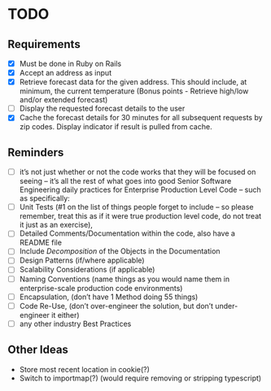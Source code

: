 # TODO

## Requirements
- [x] Must be done in Ruby on Rails
- [x] Accept an address as input
- [x] Retrieve forecast data for the given address. This should include, at minimum, the current temperature (Bonus points - Retrieve high/low and/or extended forecast)
- [ ] Display the requested forecast details to the user
- [x] Cache the forecast details for 30 minutes for all subsequent requests by zip codes. Display indicator if result is pulled from cache.

## Reminders

- [ ] it’s not just whether or not the code works that they will be focused on seeing – it’s all the rest of what goes into good Senior Software Engineering daily practices for Enterprise Production Level Code – such as specifically:
- [ ] Unit Tests (#1 on the list of things people forget to include – so please remember, treat this as if it were true production level code, do not treat it just as an exercise),
- [ ] Detailed Comments/Documentation within the code, also have a README file
- [ ] Include *Decomposition* of the Objects in the Documentation
- [ ] Design Patterns (if/where applicable)
- [ ] Scalability Considerations (if applicable)
- [ ] Naming Conventions (name things as you would name them in enterprise-scale production code environments)
- [ ] Encapsulation, (don’t have 1 Method doing 55 things)
- [ ] Code Re-Use, (don’t over-engineer the solution, but don’t under-engineer it either)
- [ ] any other industry Best Practices

## Other Ideas

- Store most recent location in cookie(?)
- Switch to importmap(?) (would require removing or stripping typescript)